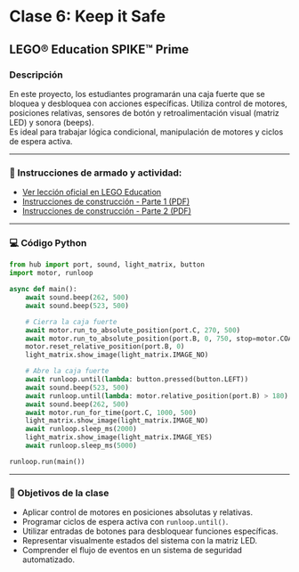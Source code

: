 
# Clase 6: Keep it Safe

## LEGO® Education SPIKE™ Prime

### Descripción
En este proyecto, los estudiantes programarán una caja fuerte que se bloquea y desbloquea con acciones específicas. Utiliza control de motores, posiciones relativas, sensores de botón y retroalimentación visual (matriz LED) y sonora (beeps).  
Es ideal para trabajar lógica condicional, manipulación de motores y ciclos de espera activa.

---

### 📎 Instrucciones de armado y actividad:

- [Ver lección oficial en LEGO Education](https://education.lego.com/es-es/lessons/prime-kickstart-a-business/keep-it-safe/)
- [Instrucciones de construcción - Parte 1 (PDF)](https://assets.education.lego.com/v3/assets/blt293eea581807678a/blt4e040ae676c39c82/5ec927f3e806087c31d76d95/keep-ti-safe-bi-pdf-book1of2.pdf?locale=es-es)
- [Instrucciones de construcción - Parte 2 (PDF)](https://assets.education.lego.com/v3/assets/blt293eea581807678a/blt6f9f8a049e59705a/5ec92895f32b1a633f905bf9/keep-ti-safe-bi-pdf-book2of2.pdf?locale=es-es)

---

### 💻 Código Python

```python
from hub import port, sound, light_matrix, button
import motor, runloop

async def main():
    await sound.beep(262, 500)
    await sound.beep(523, 500)

    # Cierra la caja fuerte
    await motor.run_to_absolute_position(port.C, 270, 500)
    await motor.run_to_absolute_position(port.B, 0, 750, stop=motor.COAST)
    motor.reset_relative_position(port.B, 0)
    light_matrix.show_image(light_matrix.IMAGE_NO)

    # Abre la caja fuerte
    await runloop.until(lambda: button.pressed(button.LEFT))
    await sound.beep(523, 500)
    await runloop.until(lambda: motor.relative_position(port.B) > 180)
    await sound.beep(262, 500)
    await motor.run_for_time(port.C, 1000, 500)
    light_matrix.show_image(light_matrix.IMAGE_NO)
    await runloop.sleep_ms(2000)
    light_matrix.show_image(light_matrix.IMAGE_YES)
    await runloop.sleep_ms(5000)

runloop.run(main())
```

---

### 🧠 Objetivos de la clase

- Aplicar control de motores en posiciones absolutas y relativas.
- Programar ciclos de espera activa con `runloop.until()`.
- Utilizar entradas de botones para desbloquear funciones específicas.
- Representar visualmente estados del sistema con la matriz LED.
- Comprender el flujo de eventos en un sistema de seguridad automatizado.
